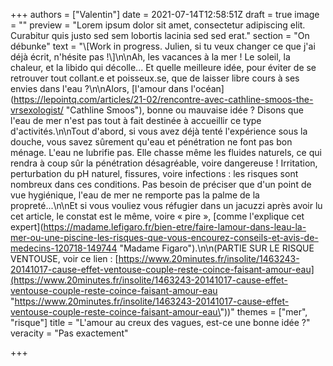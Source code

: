 +++
authors = ["Valentin"]
date = 2021-07-14T12:58:51Z
draft = true
image = ""
preview = "Lorem ipsum dolor sit amet, consectetur adipiscing elit. Curabitur quis justo sed sem lobortis lacinia sed sed erat."
section = "On débunke"
text = "\\[Work in progress. Julien, si tu veux changer ce que j'ai déjà écrit, n'hésite pas !\\]\n\nAh, les vacances à la mer ! Le soleil, la chaleur, et la libido qui décolle... Et quelle meilleure idée, pour éviter de se retrouver tout collant.e et poisseux.se, que de laisser libre cours à ses envies dans l'eau ?\n\nAlors, [l'amour dans l'océan](https://lepointq.com/articles/21-02/rencontre-avec-cathline-smoos-the-vrsexologist/ \"Cathline Smoos\"), bonne ou mauvaise idée ? Disons que l'eau de mer n'est pas tout à fait destinée à accueillir ce type d'activités.\n\nTout d'abord, si vous avez déjà tenté l'expérience sous la douche, vous savez sûrement qu'eau et pénétration ne font pas bon ménage. L'eau ne lubrifie pas. Elle chasse même les fluides naturels, ce qui rendra à coup sûr la pénétration désagréable, voire dangereuse ! Irritation, perturbation du pH naturel, fissures, voire infections : les risques sont nombreux dans ces conditions. Pas besoin de préciser que d'un point de vue hygiénique, l'eau de mer ne remporte pas la palme de la propreté...\n\nEt si vous vouliez vous réfugier dans un jacuzzi après avoir lu cet article, le constat est le même, voire « pire », [comme l'explique cet expert](https://madame.lefigaro.fr/bien-etre/faire-lamour-dans-leau-la-mer-ou-une-piscine-les-risques-que-vous-encourez-conseils-et-avis-de-medecins-120718-149744 \"Madame Figaro\").\n\n(PARTIE SUR LE RISQUE VENTOUSE, voir ce lien : [https://www.20minutes.fr/insolite/1463243-20141017-cause-effet-ventouse-couple-reste-coince-faisant-amour-eau](https://www.20minutes.fr/insolite/1463243-20141017-cause-effet-ventouse-couple-reste-coince-faisant-amour-eau \"https://www.20minutes.fr/insolite/1463243-20141017-cause-effet-ventouse-couple-reste-coince-faisant-amour-eau\"))"
themes = ["mer", "risque"]
title = "L'amour au creux des vagues, est-ce une bonne idée ?"
veracity = "Pas exactement"

+++
